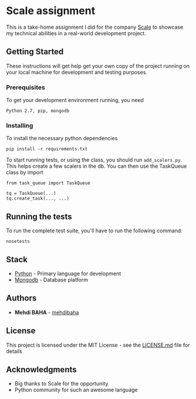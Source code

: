 # Scale assignment

This is a take-home assignment I did for the company [Scale](https://www.scaleapi.com/) to showcase my technical abilities in a real-world development project.

## Getting Started

These instructions will get help get your own copy of the project running on your local machine for development and testing purposes.

### Prerequisites

To get your development environment running, you need

```
Python 2.7, pip, mongodb
```

### Installing

To install the necessary python dependencies

```
pip install -r requirements.txt
```

To start running tests, or using the class, you should run ```add_scalers.py```. This helps create a few scalers in the db.
You can then use the TaskQueue class by import

```
from task_queue import TaskQueue

tq = TaskQueue(...)
tq.create_task(..., ...)
```

## Running the tests

To run the complete test suite, you'll have to run the following command:

```
nosetests
```

## Stack

* [Python](https://www.python.org/) - Primary language for development
* [Mongodb](https://www.mongodb.com/) - Database platform

## Authors

* **Mehdi BAHA** - [mehdibaha](https://github.com/mehdibaha)

## License

This project is licensed under the MIT License - see the [LICENSE.md](LICENSE.md) file for details

## Acknowledgments

* Big thanks to Scale for the opportunity
* Python community for such an awesome language
